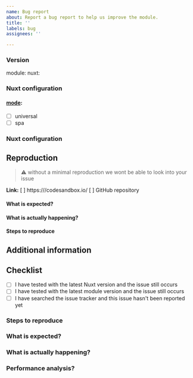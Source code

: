 ```yaml
---
name: Bug report
about: Report a bug report to help us improve the module.
title: ''
labels: bug
assignees: ''

---
```


### Version
module: <!-- ex: 5.9.0 -->
nuxt: <!-- ex: 2.0.0 -->

### Nuxt configuration
#### [mode](https://nuxtjs.org/api/configuration-mode): <!--universal is the default -->
 - [ ] universal
 - [ ] spa

### Nuxt configuration
<!--
    If relevant, please include the configuration you are using for this module.
    For example:
```
```
-->

## Reproduction
> :warning: without a minimal reproduction we wont be able to look into your issue

**Link:** 
[ ] https:///codesandbox.io/
[ ] GitHub repository

#### What is expected?
#### What is actually happening?
#### Steps to reproduce
## Additional information
## Checklist
* [ ]  I have tested with the latest Nuxt version and the issue still occurs
* [ ]  I have tested with the latest module version and the issue still occurs
* [ ]  I have searched the issue tracker and this issue hasn't been reported yet

### Steps to reproduce


### What is expected?


### What is actually happening?
<!-- Add any other context or screenshots about the feature request here. -->

### Performance analysis?
<!-- Add any performance metrics or regressions here -->

